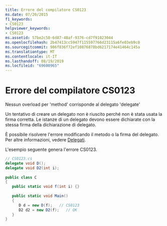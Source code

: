 ```yaml
---
title: Errore del compilatore CS0123
ms.date: 07/20/2015
f1_keywords:
- CS0123
helpviewer_keywords:
- CS0123
ms.assetid: 57be2c58-6d87-40af-9376-cd7f91023044
ms.openlocfilehash: 2b47413cc5947f115597766d23115a6fe03eb9c0
ms.sourcegitcommit: 986f836f72ef10876878bd6217174e41464c145a
ms.translationtype: MT
ms.contentlocale: it-IT
ms.lasthandoff: 08/19/2019
ms.locfileid: "69600965"
---
```

# <a name="compiler-error-cs0123"></a>Errore del compilatore CS0123
Nessun overload per 'method' corrisponde al delegato 'delegate'  
  
 Un tentativo di creare un delegato non è riuscito perché non è stata usata la firma corretta. Le istanze di un delegato devono essere dichiarate con la stessa firma della dichiarazione di delegato.  
  
 È possibile risolvere l'errore modificando il metodo o la firma del delegato. Per altre informazioni, vedere [Delegati](../programming-guide/delegates/index.md).  
  
 L'esempio seguente genera l'errore CS0123.  
  
```csharp  
// CS0123.cs  
delegate void D();  
delegate void D2(int i);  
  
public class C  
{  
   public static void f(int i) {}  
  
   public static void Main()  
   {  
      D d = new D(f);   // CS0123  
      D2 d2 = new D2(f);   // OK  
   }  
}  
```
